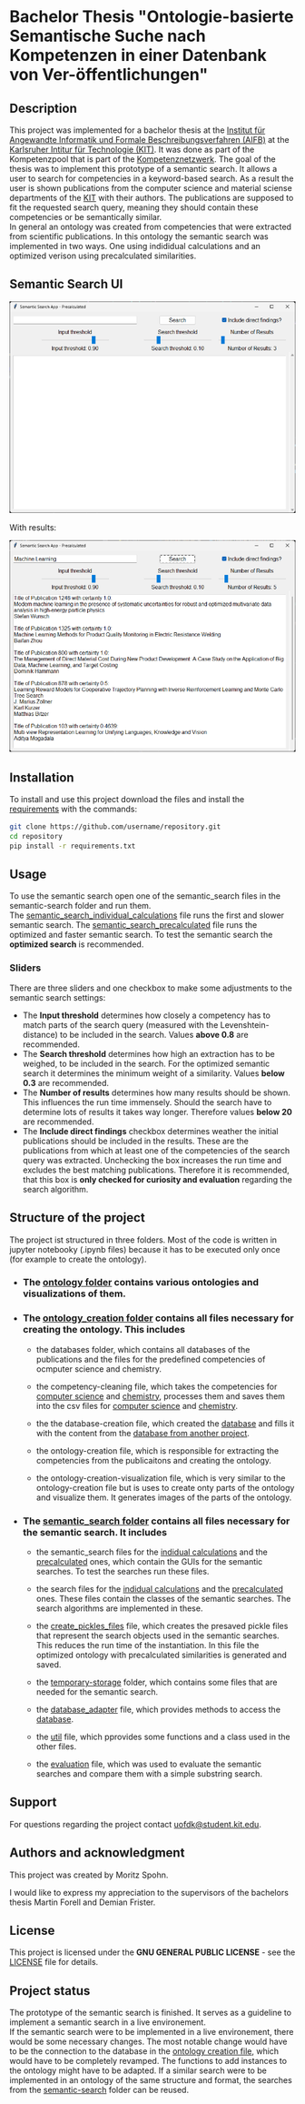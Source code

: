 # Bachelor Thesis "Ontologie-basierte Semantische Suche nach Kompetenzen in einer Datenbank von Ver-öffentlichungen"


## Description
This project was implemented for a bachelor thesis at the [Institut für Angewandte Informatik und Formale Beschreibungsverfahren (AIFB)](https://aifb.kit.edu/web/Hauptseite) at the [Karlsruher Intitur für Technologie (KIT)](https://www.kit.edu/). It was done as part of the Kompetenzpool that is part of the [Kompetenznetzwerk](https://www.kit.edu/forschen/kompetenznetzwerk.php).
The goal of the thesis was to implement this prototype of a semantic search. It allows a user to search for competencies in a keyword-based search. As a result the user is shown publications from the computer science and material sciense departments of the [KIT](https://www.kit.edu/) with their authors. The publications are supposed to fit the requested search query, meaning they should contain these competencies or be semantically similar.    
In general an ontology was created from competencies that were extracted from scientific publications. In this ontology the semantic search was implemented in two ways. One using indididual calculations and an optimized verison using precalculated similarities.

## Semantic Search UI

![](images_readme/semantic_search_gui.png)

With results:

![](images_readme/semantic_search_results.png)

## Installation
To install and use this project download the files and install the [requirements](requirements.txt) with the commands:

```bash
git clone https://github.com/username/repository.git
cd repository
pip install -r requirements.txt
```

## Usage
To use the semantic search open one of the semantic_search files in the semantic-search folder and run them.     
The [semantic_search_individual_calculations](semantic-search/semantic_search_individual_calculations.ipynb) file runs the first and slower semantic search. The [semantic_search_precalculated](semantic-search/semantic_search_precalculated.ipynb) file runs the optimized and faster semantic search. To test the semantic search the **optimized search** is recommended.

### Sliders
There are three sliders and one checkbox to make some adjustments to the semantic search settings:
-   The **Input threshold** determines how closely a competency has to match parts of the search query (measured with the Levenshtein-distance) to be included in the search. Values **above 0.8** are recommended.
-   The **Search threshold** determines how high an extraction has to be weighed, to be included in the search. For the optimized semantic search it determines the minimum weight of a similarity. Values **below 0.3** are recommended.
-   The **Number of results** determines how many results should be shown. This influences the run time immensely. Should the search have to determine lots of results it takes way longer. Therefore values **below 20** are recommended.
-   The **Include direct findings** checkbox determines weather the initial publications should be included in the results. These are the publications from which at least one of the competencies of the search query was extracted. Unchecking the box increases the run time and excludes the best matching publications. Therefore it is recommended, that this box is **only checked for curiosity and evaluation** regarding the search algorithm.

## Structure of the project
The project ist structured in three folders.
Most of the code is written in jupyter notebooky (.ipynb files) because it has to be executed only once (for example to create the ontology).
    
-   ### The [**ontology folder**](ontology) contains various ontologies and visualizations of them.


-   ### The [**ontology_creation folder**](ontology_creation) contains all files necessary for creating the ontology. This includes   
    - the databases folder, which contains all databases of the publications and the files for the predefined competencies of ocmputer science and chemistry.   

    - the competency-cleaning file, which takes the competencies for [computer science](ontology_creation/databases/competences-computer-science.txt) and [chemistry](ontology_creation/databases/competences-chemistry.txt), processes them and saves them into the csv files for [computer science](ontology_creation/databases/computer-science.csv) and [chemistry](ontology_creation/databases/chemistry.csv).

    - the the database-creation file, which created the [database](ontology_creation/databases/publications-database.db) and fills it with the content from the [database from another project](ontology_creation/databases/database-kool.db).

    - the ontology-creation file, which is responsible for extracting the competencies from the publicaitons and creating the ontology.

    - the ontology-creation-visualization file, which is very similar to the ontology-creation file but is uses to create onty parts of the ontology and visualize them. It generates images of the parts of the ontology.


-   ### The [**semantic_search folder**](semantic-search) contains all files necessary for the semantic search. It includes
    -   the semantic_search files for the [indidual calculations](semantic-search/semantic_search_individual_calculations.ipynb) and the [precalculated](semantic-search/semantic_search_precalculated.ipynb) ones, which contain the GUIs for the semantic searches. To test the searches run these files. 

    -   the search files for the [indidual calculations](semantic-search/search_individual_calculations.py) and the [precalculated](semantic-search/search_precalculated.py) ones. These files contain the classes of the semantic searches. The search algorithms are implemented in these. 

    -   the [create_pickles_files](semantic-search/create_pickle_files.ipynb) file, which creates the presaved pickle files that represent the search objects used in the semantic searches. This reduces the run time of the instantiation. In this file the optimized ontology with precalculated similarities is generated and saved. 

    -   the [temporary-storage](semantic-search/temporary-storage/) folder, which contains some files that are needed for the semantic search.

    -   the [database_adapter](semantic-search/database_adapter.py) file, which provides methods to access the [database](ontology_creation/databases/publications-database.db).

    -   the [util](semantic-search/util.py) file, which pprovides some functions and a class used in the other files.

    -   the [evaluation](semantic-search/evalutation.ipynb) file, which was used to evaluate the semantic searches and compare them with a simple substring search.

## Support
For questions regarding the project contact <uofdk@student.kit.edu>.

## Authors and acknowledgment
This project was created by Moritz Spohn.

I would like to express my appreciation to the supervisors of the bachelors thesis Martin Forell and Demian Frister.

## License
This project is licensed under the **GNU GENERAL PUBLIC LICENSE** - see the [LICENSE](LICENSE) file for details.

## Project status
The prototype of the semantic search is finished. It serves as a guideline to implement a semantic search in a live environement.   
If the semantic search were to be implemented in a live environement, there would be some necessary changes. The most notable change would have to be the connection to the database in the [ontology creation file](ontology_creation\ontology-creation.ipynb), which would have to be completely revamped. The functions to add instances to the ontology might have to be adapted.
If a similar search were to be implemented in an ontology of the same structure and format, the searches from the [semantic-search](semantic-search) folder can be reused.
